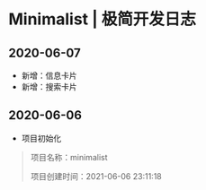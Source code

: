 <!-- Copyright © 2021 Cai Hai. All Rights Reserved. -->

# Minimalist | 极简开发日志

## 2020-06-07

* 新增：信息卡片
* 新增：搜索卡片

## 2020-06-06

* 项目初始化

> 项目名称：minimalist
> 
> 项目创建时间：2021-06-06 23:11:18